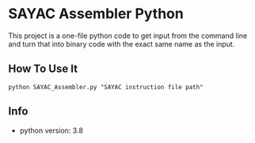 # SAYAC Assembler Python

This project is a one-file python code to get input from the command line and turn that into binary code with the exact
same name as the input.

## How To Use It

```
python SAYAC_Assembler.py "SAYAC instruction file path"
```

## Info

- python version: 3.8